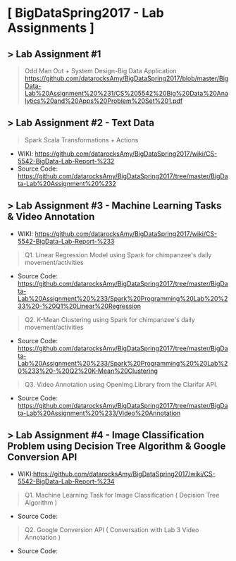 # [ BigDataSpring2017 - Lab Assignments ]

## > Lab Assignment #1
>Odd Man Out + System Design-Big Data Application
https://github.com/datarocksAmy/BigDataSpring2017/blob/master/BigData-Lab%20Assignment%20%231/CS%205542%20Big%20Data%20Analytics%20and%20Apps%20Problem%20Set%201.pdf

## > Lab Assignment #2 - Text Data 
>Spark Scala Transformations + Actions  
* WIKI: https://github.com/datarocksAmy/BigDataSpring2017/wiki/CS-5542-BigData-Lab-Report-%232
* Source Code: https://github.com/datarocksAmy/BigDataSpring2017/tree/master/BigData-Lab%20Assignment%20%232

## > Lab Assignment #3 - Machine Learning Tasks & Video Annotation
* WIKI: https://github.com/datarocksAmy/BigDataSpring2017/wiki/CS-5542-BigData-Lab-Report-%233

>Q1. Linear Regression Model using Spark for chimpanzee's daily movement/activities
* Source Code: https://github.com/datarocksAmy/BigDataSpring2017/tree/master/BigData-Lab%20Assignment%20%233/Spark%20Programming%20Lab%20%233%20-%20Q1%20Linear%20Regression

>Q2. K-Mean Clustering using Spark for chimpanzee's daily movement/activities
* Source Code: https://github.com/datarocksAmy/BigDataSpring2017/tree/master/BigData-Lab%20Assignment%20%233/Spark%20Programming%20%20Lab%20%233%20-%20Q2%20K-Mean%20Clustering

>Q3. Video Annotation using OpenImg Library from the Clarifar API.
* Source Code: https://github.com/datarocksAmy/BigDataSpring2017/tree/master/BigData-Lab%20Assignment%20%233/Video%20Annotation

## > Lab Assignment #4 - Image Classification Problem using Decision Tree Algorithm & Google Conversion API
* WIKI:https://github.com/datarocksAmy/BigDataSpring2017/wiki/CS-5542-BigData-Lab-Report-%234

>Q1. Machine Learning Task for Image Classification ( Decision Tree Algorithm )
* Source Code:

>Q2. Google Conversion API ( Conversation with Lab 3 Video Annotation )
* Source Code:
